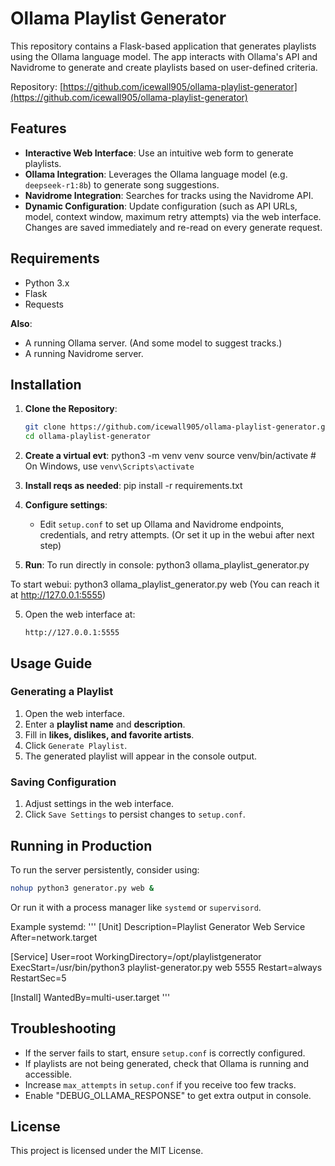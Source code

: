 # Ollama Playlist Generator

This repository contains a Flask-based application that generates playlists using the Ollama language model. The app interacts with Ollama's API and Navidrome to generate and create playlists based on user-defined criteria.

Repository: [https://github.com/icewall905/ollama-playlist-generator](https://github.com/icewall905/ollama-playlist-generator)

## Features

- **Interactive Web Interface**: Use an intuitive web form to generate playlists.
- **Ollama Integration**: Leverages the Ollama language model (e.g. `deepseek-r1:8b`) to generate song suggestions.
- **Navidrome Integration**: Searches for tracks using the Navidrome API.
- **Dynamic Configuration**: Update configuration (such as API URLs, model, context window, maximum retry attempts) via the web interface. Changes are saved immediately and re-read on every generate request.

## Requirements

- Python 3.x
- Flask
- Requests

**Also**:

- A running Ollama server. (And some model to suggest tracks.)
- A running Navidrome server.

## Installation

1. **Clone the Repository**:

   ```bash
   git clone https://github.com/icewall905/ollama-playlist-generator.git
   cd ollama-playlist-generator

2. **Create a virtual evt**:
python3 -m venv venv
source venv/bin/activate  # On Windows, use `venv\Scripts\activate`

3. **Install reqs as needed**:
pip install -r requirements.txt

4. **Configure settings**:
   - Edit `setup.conf` to set up Ollama and Navidrome endpoints, credentials, and retry attempts. (Or set it up in the webui after next step)

5. **Run**:
To run directly in console:
python3 ollama_playlist_generator.py

To start webui:
python3 ollama_playlist_generator.py web (You can reach it at http://127.0.0.1:5555)



5. Open the web interface at:
    ```
    http://127.0.0.1:5555
    ```

## Usage Guide

### Generating a Playlist
1. Open the web interface.
2. Enter a **playlist name** and **description**.
3. Fill in **likes, dislikes, and favorite artists**.
4. Click `Generate Playlist`.
5. The generated playlist will appear in the console output.

### Saving Configuration
1. Adjust settings in the web interface.
2. Click `Save Settings` to persist changes to `setup.conf`.

## Running in Production
To run the server persistently, consider using:
```sh
nohup python3 generator.py web &
```
Or run it with a process manager like `systemd` or `supervisord`.

Example systemd:
   '''
   [Unit]
   Description=Playlist Generator Web Service
   After=network.target
   
   [Service]
   User=root
   WorkingDirectory=/opt/playlistgenerator
   ExecStart=/usr/bin/python3 playlist-generator.py web 5555
   Restart=always
   RestartSec=5
   
   [Install]
   WantedBy=multi-user.target
   '''

## Troubleshooting
- If the server fails to start, ensure `setup.conf` is correctly configured.
- If playlists are not being generated, check that Ollama is running and accessible.
- Increase `max_attempts` in `setup.conf` if you receive too few tracks.
- Enable "DEBUG_OLLAMA_RESPONSE" to get extra output in console.

## License
This project is licensed under the MIT License.
